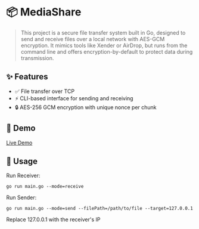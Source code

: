 # 📦 MediaShare

> This project is a secure file transfer system built in Go, designed to send and receive files over a local network with AES-GCM encryption. It mimics tools like Xender or AirDrop, but runs from the command line and offers encryption-by-default to protect data during transmission.  


## ✨ Features

- ✅ File transfer over TCP
- ⚡ CLI-based interface for sending and receiving
- 🔒 AES-256 GCM encryption with unique nonce per chunk

## 🚀 Demo

[Live Demo]("https://www.youtube.com/watch?v=LwRR86JO5Os") 

## 🔧 Usage
Run Receiver:
```
go run main.go --mode=receive
```
Run Sender:
```
go run main.go --mode=send --filePath=/path/to/file --target=127.0.0.1
```
Replace 127.0.0.1 with the receiver's IP